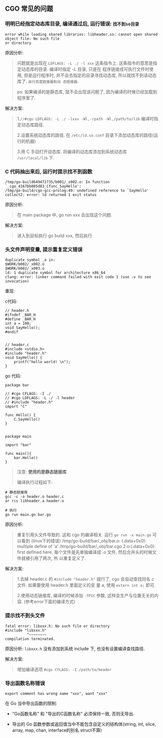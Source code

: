 ## CGO 常见的问题

### 明明已经指定动态库目录, 编译通过后, 运行错误: `找不到so目录`

```
error while loading shared libraries: libheader.so: cannot open shared object file: No such file 
or directory
```

原因分析:

> 问题就是出现在 `LDFLAGS: -L ./ -l xxx` 这条指令上. 这条指令的意思是指定动态库的目录. 编译时指定 -L 目录, 只是在
> 程序链接成可执行文件时使用, 但是运行程序时, 并不会去指定的目录寻找动态库, 所以就找不到该动态库了. `自行百度链接器和动
> 态链接器`.
>
> ps: 如果编译的是静态库, 就不会出现该问题了, 因为编译的时候已经加载到程序里了.


解决方案:

> 1.`//#cgo LDFLAGS: -L ./ -lxxx -Wl,-rpath -Wl,/path/to/lib` 编译时指定动态库路径.
> 
> 2.设置系统动态库的路径. 在 `/etc/ld.so.conf` 目录下添加动态库的路径(运行的机器)
>
> 3.用 C 手动打开动态库. 将编译的动态库添加到系统动态库 `/usr/local/lib` 下.


### C 代码抽出来后, 运行时提示找不到函数

```
/tmp/go-build649472735/b001/_x002.o: In function `_cgo_4167bb085d83_Cfunc_SayHello':
/tmp/go-build/cgo-gcc-prolog:49: undefined reference to `SayHello'
collect2: error: ld returned 1 exit status
```

原因分析:

> 在 main package 中, go run xxx 会出现这个问题.

解决方案:

> 进入到目标执行 go build xxx, 然后执行


### 头文件声明变量, 提示重复定义错误

```
duplicate symbol _a in:
$WORK/b002/_x002.o
$WORK/b002/_x003.o
ld: 1 duplicate symbol for architecture x86_64
clang: error: linker command failed with exit code 1 (use -v to see invocation)
```

重现:

c代码:
```cgo
// header.h
#ifndef _BAR_H
#define _BAR_H
int a = 100;
void SayHello();
#endif


// header.c
#include <stdio.h>
#include "header.h"
void SayHello() {
    printf("hello world! \n");
}
```

go 代码:
```cgo
package bar

// #cgo CFLAGS: -I ./
// #cgo LDFLAGS: -L ./ -l header
// #include "header.h"
import "C"

func Hello() {
    C.SayHello()
}


package main

import "bar"

func main(){
    bar.Hello()
}
```

> 注意: **使用的是静态链接库**
>
> 编译执行过程如下:

```
# 静态链接库
gcc -c -o header.o header.c 
ar rcs libheader.a header.o 

# 执行
go run main.go bar.go
```

原因分析:

> 重复引用头文件导致的. 这和 cgo 的编译相关. 运行 `go run -x main.go` 可以看到 (linux下的错误) 
> /tmp/go-build/bar/_obj/bar.o: (.data+0x0): multiple define of 'a' /tmp/go-build/bar/_obj/bar.cgo
> 2.o:(.data+0x0): first defined here. 每个文件是先单独编译成 .o 文件, 然后合并头的时候文件就被引用了两次, 所
> 以重复定义了.


解决方案:

> 1.去掉 header.c 的 `#include "header.h"` 就行了, cgo 会自动查找同名 c 文件. 如果要使用 header.h 里面定义的变
> 量 a, 使用 `extern int a;` 即可.
>
> 2.使用动态链接库, 编译的时候添加 `-fPIC` 参数, 这样会生产与位置无关的内容. (参考error下面的编译方式)
 

### 提示找不到头文件

```
fatal error: libxxx.h: No such file or directory
#include "libxxx.h"
          ^~~~~~~~~
compilation terminated.
```

原因分析: `libxxx.h` 没有添加到系统 include 下, 也没有设置编译查找路径.

解决方案:

> 增加编译选项 `#cgo CFLAGS: -I /path/to/header`


### 导出函数名称错误

```
export comment has wrong name "xxx", want "xxx"
```

在 Go 当中导出函数的限制:

- "Go函数名称" 和 "导出的C函数名称" 必须保持一致, 否则无导出.

-  导出的 Go 函数参数或返回值当中不能包含自定义的结构体(string, int, slice, array, map, chan, interface的别名
struct不算)
